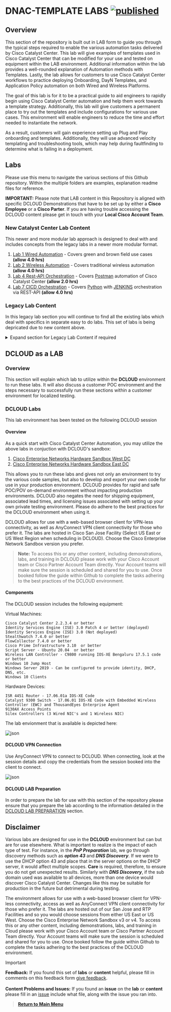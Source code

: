 # DNAC-TEMPLATE LABS [![published](https://static.production.devnetcloud.com/codeexchange/assets/images/devnet-published.svg)](https://developer.cisco.com/codeexchange/github/repo/kebaldwi/DNAC-TEMPLATES)

## Overview

This section of the repository is built out in LAB form to guide you through the typical steps required to enable the various automation tasks delivered by Cisco Catalyst Center. This lab will give examples of templates used in Cisco Catalyst Center that can be modified for your use and tested on equipment within the LAB environment. Additional information within the lab provides a well-rounded explanation of Automation methods with Templates. Lastly, the lab allows for customers to use Cisco Catalyst Center workflows to practice deploying Onboarding, DayN Templates, and Application Policy automation on both Wired and Wireless Platforms.

The goal of this lab is for it to be a practical guide to aid engineers to rapidly begin using Cisco Catalyst Center automation and help them work towards a template strategy. Additionally, this lab will give customers a permanent place to try out the templates and include configurations for various use cases. This environment will enable engineers to reduce the time and effort needed to instantiate the network.

As a result, customers will gain experience setting up Plug and Play onboarding and templates. Additionally, they will use advanced velocity templating and troubleshooting tools, which may help during faultfinding to determine what is failing in a deployment.

## Labs

Please use this menu to navigate the various sections of this Github repository. Within the multiple folders are examples, explanation readme files for reference.

**IMPORTANT:** Please note that LAB content in this Repository is aligned with specific DCLOUD Demonstrations that have to be set up by either a **Cisco Employee** or a **Cisco Parter**. If you are having trouble accessing the DCLOUD content please get in touch with your **Local Cisco Account Team**.

### New Catalyst Center Lab Content

This newer and more modular lab approach is designed to deal with and includes concepts from the legacy labs in a newer more modular format.

1. [Lab 1 Wired Automation](https://github.com/kebaldwi/DNAC-TEMPLATES/tree/master/LABS/LAB-1-Wired-Automation) - Covers green and brown field use cases **(allow 4.0 hrs)**
2. [Lab 2 Wireless Automation](https://github.com/kebaldwi/DNAC-TEMPLATES/tree/master/LABS/LAB-2-Wireless-Automation) - Covers traditional wireless automation  **(allow 4.0 hrs)**
4. [Lab 4 Rest-API Orchestration](https://github.com/kebaldwi/DNAC-TEMPLATES/tree/master/LABS/LAB-4-Rest-API-Orchestration/) - Covers [Postman](https://www.postman.com) automation of Cisco Catalyst Center **(allow 2.0 hrs)**
7. [Lab 7 CICD Orchestration](https://github.com/kebaldwi/DNAC-TEMPLATES/tree/master/LABS/LAB-7-CICD-Orchestration/) - Covers [Python](https://www.python.org) with [JENKINS](https://www.jenkins.io) orchestration via REST-API **(allow 4.0 hrs)**

### Legacy Lab Content

In this legacy lab section you will continue to find all the existing labs which deal with specifics in separate easy to do labs. This set of labs is being depricated due to new content above.

<details closed>
<summary> Expand section for Legacy Lab Content if required </summary></br>

* [PnP Preparation](https://github.com/kebaldwi/DNAC-TEMPLATES/blob/master/LABS/LAB-1-Wired-Automation/module1-pnpprep.md) - The lab covers setup for Plug and Play **(allow 1.5 hrs)**
* [Onboarding Templates](https://github.com/kebaldwi/DNAC-TEMPLATES/blob/master/LABS/LAB-1-Wired-Automation/module2-pnp.md) - The lab covers in depth topics in deploying Day 0 templates **(allow 1.5 hrs)**
* [Day N Templates](https://github.com/kebaldwi/DNAC-TEMPLATES/blob/master/LABS/LAB-1-Wired-Automation/module3-dayn.md) - The lab covers Day N template constructs and use cases **(allow 0.5 hrs)**
* [Composite Templates](https://github.com/kebaldwi/DNAC-TEMPLATES/blob/master/LABS/LAB-1-Wired-Automation/module3-dayn.md) - This lab covers building a composite template on Cisco Catalyst Center **(allow 0.5 hrs)**
* [Application Policys](https://github.com/kebaldwi/DNAC-TEMPLATES/tree/master/LABS/LAB-1-Wired-Automationy/module4-applicationqos.md) - This lab covers Application Policy & SDAVC in Cisco Catalyst Center **(allow 1.0 hrs)**
* [Telemetry](https://github.com/kebaldwi/DNAC-TEMPLATES/tree/master/LABS/LAB-1-Wired-Automation/module5-telemetry.md) - This lab explains how to deploy Streaming Telemetry for Cisco Catalyst Center Assurance **(allow 0.5 hrs)**
* [Advanced Automation](https://github.com/kebaldwi/DNAC-TEMPLATES/tree/master/LABS/LAB-1-Wired-Automation/module6-advanced.md) - This lab will explore Advanced Automation examples **(allow 1.5 hrs)**
* [Dynamic Automation](https://github.com/kebaldwi/DNAC-TEMPLATES/tree/master/LABS/LAB-3-Advanced-Automation/) - This lab will explore additional Advanced Automation examples **(allow 2.0 hrs)**
* [Rest-API Orchestration](https://github.com/kebaldwi/DNAC-TEMPLATES/tree/master/LABS/LAB-4-Rest-API-Orchestration/) - This lab uses [Postman](https://www.postman.com) Collections to automate Cisco Catalyst Center **(allow 2.0 hrs)**
* [Wireless Automation](https://github.com/kebaldwi/DNAC-TEMPLATES/tree/master/LABS/LAB-2-Wireless-Automation/) - This lab covers Traditional Wireless Automation  **(allow 6.0 hrs)**
* [Orchestration](https://github.com/kebaldwi/DNAC-TEMPLATES/tree/master/LABS/LAB-K-Orchestration/) - This lab covers [Postman](https://www.postman.com) and [Ansible](https://www.ansible.com) orchestration **(allow 4.0 hrs)**
* [CICD Orchestration](https://github.com/kebaldwi/DNAC-TEMPLATES/tree/master/LABS/LAB-7-CICD-Orchestration/) This lab covers [Python](https://www.python.org), [Ansible](https://www.ansible.com) and [JENKINS](https://www.jenkins.io) to orchestrate via REST-API **(allow 4.0 hrs)**

</details>

## DCLOUD as a LAB

### Overview

This section will explain which lab to utilize within the **DCLOUD** environment to run these labs. It will also discuss a customer POC environment and the steps necessary to successfully run these sections within a customer environment for localized testing.

### DCLOUD Labs

This lab environment has been tested on the following DCLOUD session

#### Overview

As a quick start with Cisco Catalyst Center Automation, you may utilize the above labs in conjuction with DCLOUD's sandbox:

1. [Cisco Enterprise Networks Hardware Sandbox West DC](https://DCLOUD2-sjc.cisco.com/content/catalogue?search=Enterprise%20Networks%20Hardware%20Sandbox&screenCommand=openFilterScreen)
2. [Cisco Enterprise Networks Hardware Sandbox East DC](https://DCLOUD2-rtp.cisco.com/content/catalogue?search=Enterprise%20Networks%20Hardware%20Sandbox&screenCommand=openFilterScreen)

This allows you to run these labs and gives not only an environment to try the various code samples, but also to develop and export your own code for use in your production environment. DCLOUD  provides for rapid and safe POC/POV on-demand environment without impacting production environments. DCLOUD also negates the need for shipping equipment, associated lead times, and licensing issues associated with setting up your own private testing environment. Please do adhere to the best practices for the DCLOUD environment when using it.

DCLOUD allows for use with a web-based browser client for VPN-less connectivity, as well as AnyConnect VPN client connectivity for those who prefer it. The labs are hosted in Cisco San Jose Facility (Select US East or US West Region when scheduling in DCLOUD). Choose the Cisco Enterprise Network Sandbox version you prefer. 

>**Note:** To access this or any other content, including demonstrations, labs, and training in DCLOUD please work with your Cisco Account team or Cisco Partner Account Team directly. Your Account teams will make sure the session is scheduled and shared for you to use. Once booked follow the guide within Github to complete the tasks adhering to the best practices of the DCLOUD environment.

#### Components

The DCLOUD session includes the following equipment:

Virtual Machines:

    Cisco Catalyst Center 2.2.3.4 or better
    Identity Services Engine (ISE) 3.0 Patch 4 or better (deployed)
    Identity Services Engine (ISE) 3.0 (Not deployed)
    Stealthwatch 7.4.0 or better
    FlowCollector 7.4.0 or better
    Cisco Prime Infrastructure 3.10  or better
    Script Server - Ubuntu 20.04  or better
    Wireless LAN Controller - C9800 running IOS-XE Bengaluru 17.5.1 code or better
    Windows 10 Jump Host 
    Windows Server 2019 - Can be configured to provide identity, DHCP, DNS, etc.
    Windows 10 Clients

Hardware Devices:

    ISR 4451 Router - 17.06.01a IOS-XE Code
    Catalyst 9300 Switch - 17.06.01 IOS-XE Code with Embedded Wireless Controller (EWC) and ThousandEyes Enterprise Agent
    9130AX Access Points
    Silex Controllers (3 Wired NIC's and 1 Wireless NIC)

The lab envionment that is available is depicted here:

![json](../ASSETS/COMMON/DCLOUD/DCLOUD_Topology2.png?raw=true "Import JSON")

#### DCLOUD VPN Connection

Use AnyConnect VPN to connect to DCLOUD. When connecting, look at the session details and copy the credentials from the session booked into the client to connect.

![json](../ASSETS/COMMON/DCLOUD/VPN-to-dCLOUD.png?raw=true "Import JSON")

#### DCLOUD LAB Preparation

In order to prepare the lab for use with this section of the repository please ensure that you prepare the lab according to the information detailed in the [DCLOUD LAB PREPARATION](./DCLOUD.md) section.

## Disclaimer

Various labs are designed for use in the **DCLOUD** environment but can but are for use elsewhere. What is important to realize is the impact of each type of test. For instance, in the ***PnP Preparation*** lab, we go through discovery methods such as ***option 43*** and ***DNS Discovery***. If we were to use the DHCP option 43 and place that in the server options on the DHCP server, it would affect multiple scopes. **Care** is required, therefore, to ensure you do not get unexpected results. Similarly with ***DNS Discovery***, if the sub domain used was available to all devices, more than one device would discover Cisco Catalyst Center. Changes like this may be suitable for production in the future but detrimental during testing.

The environment allows for use with a web-based browser client for VPN-less connectivity, access as well as AnyConnect VPN client connectivity for those who prefer it. The labs are hosted out of our San Jose and RTP Facilities and so you would choose sessions from either US East or US West. Choose the Cisco Enterprise Network Sandbox v3 or v4. To access this or any other content, including demonstrations, labs, and training in Cloud please work with your Cisco Account team or Cisco Partner Account Team directly. Your Account teams will make sure the session is scheduled and shared for you to use. Once booked follow the guide within Github to complete the tasks adhering to the best practices of the DCLOUD environment.

> [!IMPORTANT]
> **Feedback:** If you found this set of **labs** or **content** helpful, please fill in comments on this feedback form [give feedback](https://github.com/kebaldwi/DNAC-TEMPLATES/discussions/new?category=feedback-and-ideas).</br></br>
**Content Problems and Issues:** If you found an **issue** on the **lab** or **content** please fill in an [issue](https://github.com/kebaldwi/DNAC-TEMPLATES/issues/new) include what file, along with the issue you ran into. 

> [**Return to Main Menu**](../README.md)